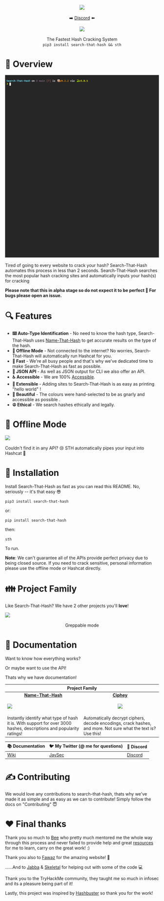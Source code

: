 
<p align="center">
<img src="Pictures/logo.gif">
<p align="center">➡️ <a href="http://discord.skerritt.blog">Discord</a> ⬅️</p>
  <p align="center"><img src="https://codecov.io/gh/HashPals/Search-That-Hash/branch/main/graph/badge.svg?token=5CYVJ15U4T"/></p>

<p align="center">The Fastest Hash Cracking System<br>
<code>pip3 install search-that-hash && sth</code>
</p>

# 🤔 Overview

<img src="Pictures/thm_speedrun.gif">

Tired of going to every website to crack your hash? Search-That-Hash automates this process in less than 2 seconds.
Search-That-Hash searches the most popular hash cracking sites and automatically inputs your hash(s) for cracking

**Please note that this in alpha stage so do not expect it to be perfect 🙂
For bugs please open an issue.**

# 🔍 Features

* **⌨️ Auto-Type Identification** - No need to know the hash type, Search-That-Hash uses [Name-That-Hash](https://github.com/HashPals/Name-That-Hash) to get accurate results on the type of the hash.
* **📵 Offline Mode** - Not connected to the internet? No worries, Search-That-Hash will automatically run Hashcat for you.
* **💨 Fast** - We're all busy people and that's why we've dedicated time to make Search-That-Hash as fast as possible.
* **🦾 JSON API** - As well as JSON output for CLI we also offer an API.
* **♿ Accessible** - We are 100% [ Accessible](https://skerritt.blog/a11y/).
* **🎫 Extensible** - Adding sites to Search-That-Hash is as easy as printing "hello world" !
* **🌈 Beautiful** - The colours were hand-selected to be as gnarly and accessible as possible .
* **☮️ Ethical** - We search hashes ethically and legally.

# 📴 Offline Mode

<img src="Pictures/hashcat.gif">

Couldn't find it in any API? 😢 STH automatically pipes your input into Hashcat 🥳

# 🔨 Installation

Install Search-That-Hash as fast as you can read this README. No, seriously -- it's that easy  😎

```pip3 install search-that-hash```

or:

```pip install search-that-hash```

then:

``sth``

To run.

**Note**: We can't guarantee all of the APIs provide perfect privacy due to being closed source. If you need to crack sensitive, personal information please use the offline mode or Hashcat directly.

# 👪 Project Family


Like Search-That-Hash? We have 2 other projects you'll **love**!

<table>
    <thead>
        <tr>
            <th colspan="2">Project Family</th>
        </tr>
    </thead>
    <tbody>
        <tr>
          <td align="center"><b><a href="https://github.com/HashPals/Name-That-Hash">Name-That-Hash</a></b></td>
          <td align="center"><b><a href="https://github.com/ciphey/ciphey">Ciphey</a></b></td>
        </tr>
      <tr>
        <td><img src="https://raw.githubusercontent.com/HashPals/Name-That-Hash/main/logo.gif"></img></td>
          <td>
            <p align="center">
              <img src="Pictures/ciphey_logo.PNG"></img>
            </p>
          </td>
      </tr>
      <tr>
        <td>Instantly identify what type of hash it is. With support for over 3000 hashes, descriptions and popularity ratings!</td>
        <td>
          Automatically decrypt ciphers, decode encodings, crack hashes, and more. Not sure what the text is? Use this!
      </td>

<img src="Pictures/password_grep.gif">
<p align="center">Greppable mode</p>

# 📖 Documentation

Want to know how everything works? 

Or maybe want to use the API!

Thats why we have documentation!

| 📚 **Documentation** | 🐦 **My Twitter (@ me for questions)** | 🎳 **Discord** 
| --------------- | ----------------------------------- | ---------------- | 
| [Wiki](https://github.com/HashPals/Search-That-Hash/wiki) | [JaySec](https://twitter.com/Jayy_2004) | [Discord](https://discord.gg/zYTM3rZM4T) | 


# ✍️ Contributing

We would love any contributions to search-that-hash, thats why we've made it as simple and as easy as we can to contribute! Simply follow the docs on "Contributing" 😇

# ❤️ Final thanks

Thank you so much to  [Bee](https://twitter.com/bee_sec_san) who pretty much mentored me the whole way through this process and never failed to provide help and great [resources ](https://skerritt.blog/)for me to learn, carry on the great work! :)

Thank you also to [Fawaz](https://twitter.com/q8fawazo) for the amazing website!  🚧

......And to [Jabba](https://github.com/JabbaTheBunny) & [Skeletal](https://github.com/SkeletalDemise) for helping out with some of the code 💻

Thank you to the TryHackMe community, they taught me so much in infosec and its a pleasure being part of it!

Lastly, this project was inspired by [Hashbuster](https://github.com/s0md3v/Hash-Buster) so thank you for the work!

